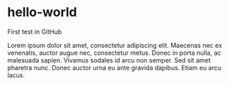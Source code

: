# hello-world

First test in GitHub

Lorem ipsum dolor sit amet, consectetur adipiscing elit. Maecenas nec ex venenatis, auctor augue nec, consectetur metus. 
Donec in porta nulla, ac malesuada sapien. Vivamus sodales id arcu non semper. Sed sit amet pharetra nunc. 
Donec auctor urna eu ante gravida dapibus.
Etiam eu arcu lacus.
